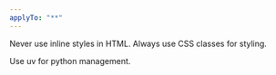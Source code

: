 ```yaml
---
applyTo: "**"
---
```

Never use inline styles in HTML. Always use CSS classes for styling.

Use uv for python management.
